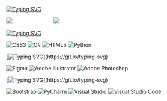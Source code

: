 [![Typing SVG](https://readme-typing-svg.demolab.com?font=Silkscreen&size=22&pause=1000&color=9F00FF&multiline=true&width=435&lines=frontend+developer%2C+designer)](https://git.io/typing-svg)

![](http://github-profile-summary-cards.vercel.app/api/cards/most-commit-language?username=kuro-sik&theme=tokyonight) &nbsp;&nbsp;&nbsp; &nbsp;&nbsp;&nbsp; &nbsp;&nbsp;&nbsp; &nbsp;&nbsp;&nbsp; &nbsp;&nbsp;&nbsp; &nbsp;&nbsp;&nbsp; &nbsp;&nbsp;&nbsp;![](http://github-profile-summary-cards.vercel.app/api/cards/stats?username=kuro-sik&theme=tokyonight)

[![Typing SVG](https://readme-typing-svg.demolab.com?font=Silkscreen&size=22&pause=1000&color=9F00FF&multiline=true&width=435&lines=languages%3A)](https://git.io/typing-svg)

![CSS3](https://img.shields.io/badge/css3-%231572B6.svg?style=for-the-badge&logo=css3&logoColor=white) 
![C#](https://img.shields.io/badge/c%23-%23239120.svg?style=for-the-badge&logo=c-sharp&logoColor=white) 
![HTML5](https://img.shields.io/badge/html5-%23E34F26.svg?style=for-the-badge&logo=html5&logoColor=white) 
![Python](https://img.shields.io/badge/python-3670A0?style=for-the-badge&logo=python&logoColor=ffdd54) 

[![Typing SVG](https://readme-typing-svg.demolab.com?font=Silkscreen&size=22&pause=1000&color=9F00FF&multiline=true&width=435&lines=design:)](https://git.io/typing-svg)

![Figma](https://img.shields.io/badge/figma-%23F24E1E.svg?style=for-the-badge&logo=figma&logoColor=white)
![Adobe Illustrator](https://img.shields.io/badge/adobe%20illustrator-%23FF9A00.svg?style=for-the-badge&logo=adobe%20illustrator&logoColor=white)
![Adobe Photoshop](https://img.shields.io/badge/adobe%20photoshop-%2331A8FF.svg?style=for-the-badge&logo=adobe%20photoshop&logoColor=white)

[![Typing SVG](https://readme-typing-svg.demolab.com?font=Silkscreen&size=22&pause=1000&color=9F00FF&multiline=true&width=435&lines=others:)](https://git.io/typing-svg)

![Bootstrap](https://img.shields.io/badge/bootstrap-%238511FA.svg?style=for-the-badge&logo=bootstrap&logoColor=white)
![PyCharm](https://img.shields.io/badge/pycharm-143?style=for-the-badge&logo=pycharm&logoColor=black&color=black&labelColor=green)
![Visual Studio](https://img.shields.io/badge/Visual%20Studio-5C2D91.svg?style=for-the-badge&logo=visual-studio&logoColor=white)
![Visual Studio Code](https://img.shields.io/badge/Visual%20Studio%20Code-0078d7.svg?style=for-the-badge&logo=visual-studio-code&logoColor=white)
